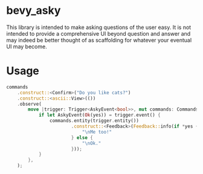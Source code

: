 # bevy_asky

This library is intended to make asking questions of the user easy. It is not
intended to provide a comprehensive UI beyond question and answer and may indeed
be better thought of as scaffolding for whatever your eventual UI may become.

# Usage

```rust
commands
    .construct::<Confirm>("Do you like cats?")
    .construct::<ascii::View>(())
    .observe(
        move |trigger: Trigger<AskyEvent<bool>>, mut commands: Commands| {
            if let AskyEvent(Ok(yes)) = trigger.event() {
                commands.entity(trigger.entity())
                        .construct::<Feedback>(Feedback::info(if *yes {
                            "\nMe too!"
                        } else {
                            "\nOk."
                        }));
            }
        },
    );
```
